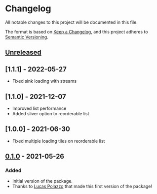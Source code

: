 # Changelog

All notable changes to this project will be documented in this file.

The format is based on [Keep a Changelog](https://keepachangelog.com/en/1.0.0/),
and this project adheres to [Semantic Versioning](https://semver.org/spec/v2.0.0.html).

## [Unreleased]

## [1.1.1] - 2022-05-27

- Fixed sink loading with streams

## [1.1.0] - 2021-12-07

- Improved list performance
- Added sliver option to reorderable list

## [1.0.0] - 2021-06-30

- Fixed multiple loading tiles on reorderable list

## [0.1.0] - 2021-05-26

### Added

- Initial version of the package.
- Thanks to [Lucas Polazzo](https://gitlab.com/LucazzP) that made
  this first version of the package!

[Unreleased]: https://gitlab.com/snowman-labs/flutter-devs/project_base_snow/-/compare/master...v0.1.0
[0.1.0]: https://gitlab.com/snowman-labs/flutter-devs/project_base_snow/-/tags/v0.1.0
